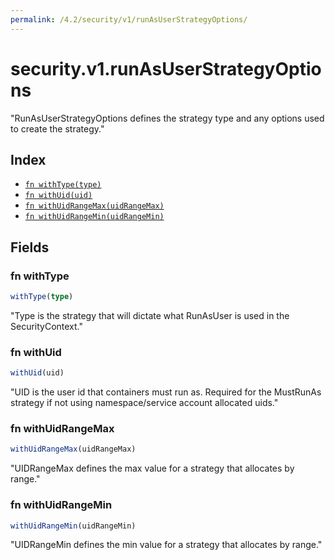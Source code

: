 ```yaml
---
permalink: /4.2/security/v1/runAsUserStrategyOptions/
---
```


# security.v1.runAsUserStrategyOptions

"RunAsUserStrategyOptions defines the strategy type and any options used to create the strategy."

## Index

* [`fn withType(type)`](#fn-withtype)
* [`fn withUid(uid)`](#fn-withuid)
* [`fn withUidRangeMax(uidRangeMax)`](#fn-withuidrangemax)
* [`fn withUidRangeMin(uidRangeMin)`](#fn-withuidrangemin)

## Fields

### fn withType

```ts
withType(type)
```

"Type is the strategy that will dictate what RunAsUser is used in the SecurityContext."

### fn withUid

```ts
withUid(uid)
```

"UID is the user id that containers must run as.  Required for the MustRunAs strategy if not using namespace/service account allocated uids."

### fn withUidRangeMax

```ts
withUidRangeMax(uidRangeMax)
```

"UIDRangeMax defines the max value for a strategy that allocates by range."

### fn withUidRangeMin

```ts
withUidRangeMin(uidRangeMin)
```

"UIDRangeMin defines the min value for a strategy that allocates by range."